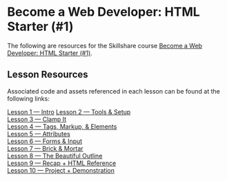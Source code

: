 # Become a Web Developer: HTML Starter (#1)

The following are resources for the Skillshare course [Become a Web Developer: HTML Starter (#1)](https://www.skillshare.com/classes/Become-a-Web-Developer-HTML-Starter-1/828441821).

## Lesson Resources

Associated code and assets referenced in each lesson can be found at the following links:  

[Lesson 1 — Intro](01-intro)
[Lesson 2 — Tools & Setup](02-lesson)  
[Lesson 3 — Clamp It](03-lesson)  
[Lesson 4 — Tags, Markup, & Elements](04-lesson)  
[Lesson 5 — Attributes](05-lesson)  
[Lesson 6 — Forms & Input](06-lesson)  
[Lesson 7 — Brick & Mortar](07-lesson)  
[Lesson 8 — The Beautiful Outline](08-lesson)  
[Lesson 9 — Recap + HTML Reference](09-lesson)  
[Lesson 10 — Project + Demonstration](10-project)  
